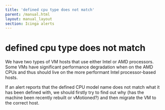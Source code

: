 ```yaml
---
title: 'defined cpu type does not match'
parent: /manual.html
layout: manual_layout
section: Icinga alerts
---
```


# defined cpu type does not match

We have two types of VM hosts that use either Intel or AMD processors.
Some VMs have significant performance degradation when on the AMD CPUs
and thus should live on the more performant Intel processor-based hosts.

If an alert reports that the defined CPU model name does not match what
it has been defined with, we should firstly try to find out why (has the
machine been recently rebuilt or vMotioned?) and then migrate the VM to
the correct host.

